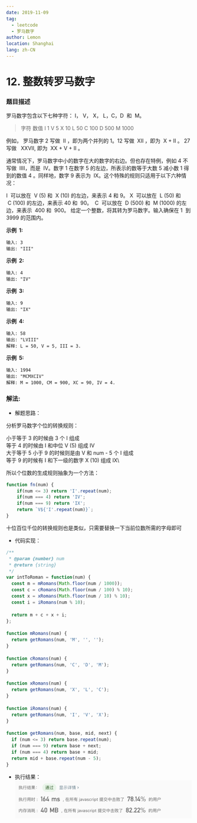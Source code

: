 ```yaml
---
date: 2019-11-09
tag:
  - leetcode
  - 罗马数字
author: Lemon
location: Shanghai
lang: zh-CN
---
```


# 12. 整数转罗马数字

### 题目描述

罗马数字包含以下七种字符： I， V， X， L，C，D  和  M。

> 字符 数值
> I 1
> V 5
> X 10
> L 50
> C 100
> D 500
> M 1000

例如， 罗马数字 2 写做  II ，即为两个并列的 1。12 写做  XII ，即为  X + II 。 27 写做   XXVII, 即为  XX + V + II 。

通常情况下，罗马数字中小的数字在大的数字的右边。但也存在特例，例如 4 不写做  IIII，而是  IV。数字 1 在数字 5 的左边，所表示的数等于大数 5 减小数 1 得到的数值 4 。同样地，数字 9 表示为  IX。这个特殊的规则只适用于以下六种情况：

I  可以放在  V (5) 和  X (10) 的左边，来表示 4 和 9。
X  可以放在  L (50) 和  C (100) 的左边，来表示 40 和  90。 
C  可以放在  D (500) 和  M (1000) 的左边，来表示  400 和  900。
给定一个整数，将其转为罗马数字。输入确保在 1  到 3999 的范围内。

**示例  1:**

```
输入: 3
输出: "III"
```

**示例  2:**

```
输入: 4
输出: "IV"
```

**示例  3:**

```
输入: 9
输出: "IX"
```

**示例  4:**

```
输入: 58
输出: "LVIII"
解释: L = 50, V = 5, III = 3.
```

**示例  5:**

```
输入: 1994
输出: "MCMXCIV"
解释: M = 1000, CM = 900, XC = 90, IV = 4.
```

### 解法:

- 解题思路：

分析罗马数字个位的转换规则：

小于等于 3 的时候由 3 个 I 组成\
等于 4 的时候由 I 和中位 V (5) 组成 IV\
大于等于 5 小于 9 的时候则是由 V 和 num - 5 个 I 组成\
等于 9 的时候有 I 和下一级的数字 X (10) 组成 IX\

所以个位数的生成规则抽象为一个方法：

```js
function fn(num) {
    if(num <= 3) return 'I'.repeat(num);
    if(num === 4) return 'IV';
    if(num === 9) return 'IX';
    return `V${'I'.repeat(num)}`;
}
```

十位百位千位的转换规则也是类似，只需要替换一下当前位数所需的字母即可

- 代码实现：

```js
/**
 * @param {number} num
 * @return {string}
 */
var intToRoman = function(num) {
  const m = mRomans(Math.floor(num / 1000));
  const c = cRomans(Math.floor(num / 100) % 10);
  const x = xRomans(Math.floor(num / 10) % 10);
  const i = iRomans(num % 10);

  return m + c + x + i;
};

function mRomans(num) {
  return getRomans(num, 'M', '', '');
}

function cRomans(num) {
  return getRomans(num, 'C', 'D', 'M');
}

function xRomans(num) {
  return getRomans(num, 'X', 'L', 'C');
}

function iRomans(num) {
  return getRomans(num, 'I', 'V', 'X');
}

function getRomans(num, base, mid, next) {
  if (num <= 3) return base.repeat(num);
  if (num === 9) return base + next;
  if (num === 4) return base + mid;
  return mid + base.repeat(num - 5);
}
```

- 执行结果：
![执行结果](https://raw.githubusercontent.com/lemon-lc/vue-blog/images/images20191109125950.png)
